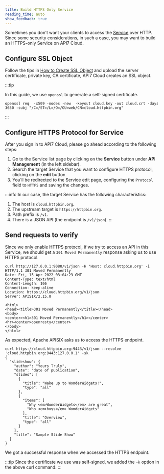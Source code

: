 ```yaml
---
title: Build HTTPS Only Service
reading_time: auto
show_feedback: true
---
```


Sometimes you don't want your clients to access the [Service](../../concepts/service.md) over HTTP.
Since some security considerations, in such a case, you may want to build an HTTPS-only Service on API7 Cloud.

Configure SSL Object
--------------------

Follow the tips in [How to Create SSL Object](../../concepts/ssl.md#how-to-create-ssl-object) and upload the server certificate, private key, CA certificate, API7 Cloud
creates an SSL object.

:::tip

In this guide, we use `openssl` to generate a self-signed certificate.

```shell
openssl req  -x509 -nodes -new  -keyout cloud.key -out cloud.crt -days 3650 -subj "/C=/ST=/L=/O=/OU=web/CN=cloud.httpbin.org"
```

:::

Configure HTTPS Protocol for Service
------------------------------------

After you sign in to API7 Cloud, please go ahead according
to the following steps:

1. Go to the Service list page by clicking on the **Service** button under **API Management** (in the left sidebar).
2. Search the target Service that you want to configure HTTPS protocol, clicking on the **edit** button.
3. You'll be redirected to the Service edit page, configuring the `Protocol` field to `HTTPS` and saving the changes.

:::info
In our case, the target Service has the following characteristics:

1. The host is `cloud.httpbin.org`.
2. The upstream target is `https://httpbin.org`.
3. Path prefix is `/v1`.
4. There is a JSON API (the endpoint is `/v1/json`).
:::

Send requests to verify
-----------------------

Since we only enable HTTPS protocol, if we try to access an API in this Service,
we should get a `301 Moved Permanently` response asking us to use HTTPS protocol.

```shell
curl http://127.0.0.1:9080/v1/json -H 'Host: cloud.httpbin.org' -i
HTTP/1.1 301 Moved Permanently
Date: Fri, 15 Apr 2022 03:04:23 GMT
Content-Type: text/html
Content-Length: 166
Connection: keep-alive
Location: https://cloud.httpbin.org/v1/json
Server: APISIX/2.15.0

<html>
<head><title>301 Moved Permanently</title></head>
<body>
<center><h1>301 Moved Permanently</h1></center>
<hr><center>openresty</center>
</body>
</html>
```

As expected, Apache APISIX asks us to access the HTTPS endpoint.

```shell
curl https://cloud.httpbin.org:9443/v1/json --resolve 'cloud.httpbin.org:9443:127.0.0.1' -sk
{
  "slideshow": {
    "author": "Yours Truly",
    "date": "date of publication",
    "slides": [
      {
        "title": "Wake up to WonderWidgets!",
        "type": "all"
      },
      {
        "items": [
          "Why <em>WonderWidgets</em> are great",
          "Who <em>buys</em> WonderWidgets"
        ],
        "title": "Overview",
        "type": "all"
      }
    ],
    "title": "Sample Slide Show"
  }
}
```

We got a successful response when we accessed the HTTPS endpoint.

:::tip
Since the certificate we use was self-signed, we added the `-k` option in the above curl command.
:::
